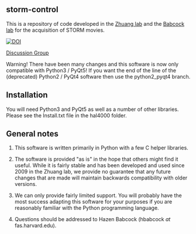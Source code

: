 ## storm-control ##
This is a repository of code developed in the [Zhuang lab](http://zhuang.harvard.edu) and the [Babcock lab](https://hazenbabcock.github.io/) for the acquisition of STORM movies.

[![DOI](https://zenodo.org/badge/15257214.svg)](https://zenodo.org/badge/latestdoi/15257214)

[Discussion Group](https://groups.google.com/d/forum/storm-analysis)

Warning! There have been many changes and this software is now only compatible with Python3 / PyQt5! If you want the end of the line of the (deprecated) Python2 / PyQt4 software then use the python2_pyqt4 branch.

## Installation ##
You will need Python3 and PyQt5 as well as a number of other libraries. Please see the Install.txt file in the hal4000 folder.

## General notes ##
1. This software is written primarily in Python with a few C helper libraries.

2. The software is provided "as is" in the hope that others might find it useful. While it is fairly stable and has been developed and used since 2009 in the Zhuang lab, we provide no guarantee that any future changes that are made will maintain backwards compatibility with older versions.

3. We can only provide fairly limited support. You will probably have the most success adapting this software for your purposes if you are reasonably familiar with the Python programming language.

4. Questions should be addressed to Hazen Babcock (hbabcock _at_ fas.harvard.edu).
